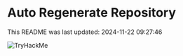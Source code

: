 # Auto Regenerate Repository

This README was last updated: 2024-11-22 09:27:46

 ![TryHackMe](https://tryhackme.com/badge/533634)